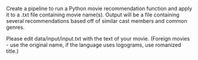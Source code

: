 Create a pipeline to run a Python movie recommendation function 
and apply it to a .txt file containing movie name(s). 
Output will be a file containing several recommendations
based off of similar cast members and common genres.

Please edit data/input/input.txt with the text of your movie.
(Foreign movies - use the original name, if the language uses logograms,
use romanized title.)